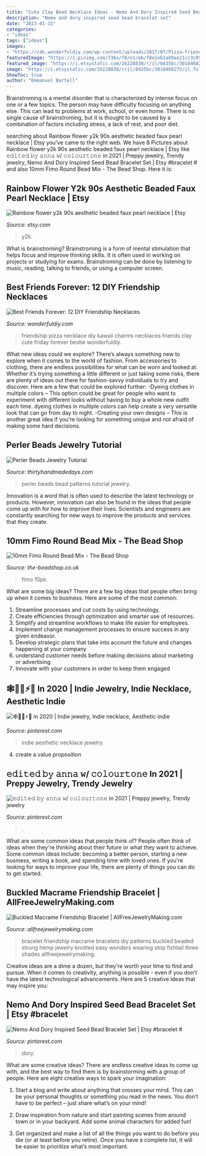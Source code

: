 ```yaml
---
title: "Cute Clay Bead Necklace Ideas - Nemo And Dory Inspired Seed Bead Bracelet Set"
description: "Nemo and dory inspired seed bead bracelet set"
date: "2023-01-15"
categories:
- "ideas"
tags: ["ideas"]
images:
- "https://cdn.wonderfuldiy.com/wp-content/uploads/2017/07/Pizza-friendship-necklace--1024x575.jpeg"
featuredImage: "https://i.pinimg.com/736x/f8/e1/eb/f8e1eb1a89ae21cc3c09dcee1a8ffff4.jpg"
featured_image: "https://i.etsystatic.com/26228838/r/il/0435bc/3018468275/il_fullxfull.3018468275_cegs.jpg"
image: "https://i.etsystatic.com/26228838/r/il/0435bc/3018468275/il_fullxfull.3018468275_cegs.jpg"
ShowToc: true
author: "Emmanuel Bartell"
---
```



Brainstroming is a mental disorder that is characterized by intense focus on one or a few topics. The person may have difficulty focusing on anything else. This can lead to problems at work, school, or even home. There is no single cause of brainstroming, but it is thought to be caused by a combination of factors including stress, a lack of rest, and poor diet.

	

		
searching about Rainbow flower y2k 90s aesthetic beaded faux pearl necklace | Etsy you've came to the right web. We have 8 Pictures about Rainbow flower y2k 90s aesthetic beaded faux pearl necklace | Etsy like 𝚎𝚍𝚒𝚝𝚎𝚍 𝚋𝚢 𝚊𝚗𝚗𝚊 𝚠/ 𝚌𝚘𝚕𝚘𝚞𝚛𝚝𝚘𝚗𝚎 in 2021 | Preppy jewelry, Trendy jewelry, Nemo And Dory Inspired Seed Bead Bracelet Set | Etsy #bracelet # and also 10mm Fimo Round Bead Mix - The Bead Shop. Here it is:
		
    
## Rainbow Flower Y2k 90s Aesthetic Beaded Faux Pearl Necklace | Etsy

<img loading=lazy src="https://i.etsystatic.com/26228838/r/il/0435bc/3018468275/il_fullxfull.3018468275_cegs.jpg" onerror="this.onerror=null;this.src='https://tse4.mm.bing.net/th?id=OIP._sf82GC8C6xZnlUBunD5rQHaJ4&amp;pid=15.1';" alt="Rainbow flower y2k 90s aesthetic beaded faux pearl necklace | Etsy">

_Source: etsy.com_

>y2k. 

	

What is brainstroming?
Brainstroming is a form of mental stimulation that helps focus and improve thinking skills. It is often used in working on projects or studying for exams. Brainstroming can be done by listening to music, reading, talking to friends, or using a computer screen.

    
## Best Friends Forever: 12 DIY Friendship Necklaces

<img loading=lazy src="https://cdn.wonderfuldiy.com/wp-content/uploads/2017/07/Pizza-friendship-necklace--1024x575.jpeg" onerror="this.onerror=null;this.src='https://tse2.mm.bing.net/th?id=OIP.HluMUtKeC5cHxHk0ki1jvgHaEK&amp;pid=15.1';" alt="Best Friends Forever: 12 DIY Friendship Necklaces">

_Source: wonderfuldiy.com_

>friendship pizza necklace diy kawaii charms necklaces friends clay cute friday forever bestie wonderfuldiy. 

	

What new ideas could we explore?
There’s always something new to explore when it comes to the world of fashion. From accessories to clothing, there are endless possibilities for what can be worn and looked at. Whether it’s trying something a little different or just taking some risks, there are plenty of ideas out there for fashion-savvy individuals to try and discover. Here are a few that could be explored further: 
-Dyeing clothes in multiple colors – This option could be great for people who want to experiment with different looks without having to buy a whole new outfit each time. dyeing clothes in multiple colors can help create a very versatile look that can go from day to night. 
-Creating your own designs – This is another great idea if you’re looking for something unique and not afraid of making some hard decisions.

    
## Perler Beads Jewelry Tutorial

<img loading=lazy src="https://www.thirtyhandmadedays.com/wp-content/uploads/2013/07/perlerbeads5.jpg" onerror="this.onerror=null;this.src='https://tse3.mm.bing.net/th?id=OIP.2-4imxGhoTeKEbzWIThwugHaFZ&amp;pid=15.1';" alt="Perler Beads Jewelry Tutorial">

_Source: thirtyhandmadedays.com_

>perler beads bead patterns tutorial jewelry. 

	

Innovation is a word that is often used to describe the latest technology or products. However, innovation can also be found in the ideas that people come up with for how to improve their lives. Scientists and engineers are constantly searching for new ways to improve the products and services that they create.

    
## 10mm Fimo Round Bead Mix - The Bead Shop

<img loading=lazy src="https://www.the-beadshop.co.uk/images/polymer-fimo-clay-round-beads-10mm-flower-designs-10pk-p5329-19405_medium.jpg" onerror="this.onerror=null;this.src='https://tse1.mm.bing.net/th?id=OIP.izDbzPYkvi0-AnON3I4NKwHaHa&amp;pid=15.1';" alt="10mm Fimo Round Bead Mix - The Bead Shop">

_Source: the-beadshop.co.uk_

>fimo 10pk. 

	

What are some big ideas?
There are a few big ideas that people often bring up when it comes to business. Here are some of the most common:
1. Streamline processes and cut costs by using technology.
2. Create efficiencies through optimization and smarter use of resources.
3. Simplify and streamline workflows to make life easier for employees.
4. Implement change management processes to ensure success in any given endeavor. 
5. Develop strategic plans that take into account the future and changes happening at your company 
6. understand customer needs before making decisions about marketing or advertising 
7. Innovate with your customers in order to keep them engaged 

    
## 🕸💅🏼⚡️🦧 In 2020 | Indie Jewelry, Indie Necklace, Aesthetic Indie

<img loading=lazy src="https://i.pinimg.com/736x/e9/26/1b/e9261b1d38ee83826d93afe339f00a1d.jpg" onerror="this.onerror=null;this.src='https://tse3.mm.bing.net/th?id=OIP.gL5NYEcW3OQnfDUMv7eRnAHaFT&amp;pid=15.1';" alt="🕸💅🏼⚡️🦧 in 2020 | Indie jewelry, Indie necklace, Aesthetic indie">

_Source: pinterest.com_

>indie aesthetic necklace jewelry. 

	

4. create a value proposition 

    
## 𝚎𝚍𝚒𝚝𝚎𝚍 𝚋𝚢 𝚊𝚗𝚗𝚊 𝚠/ 𝚌𝚘𝚕𝚘𝚞𝚛𝚝𝚘𝚗𝚎 In 2021 | Preppy Jewelry, Trendy Jewelry

<img loading=lazy src="https://i.pinimg.com/736x/f8/e1/eb/f8e1eb1a89ae21cc3c09dcee1a8ffff4.jpg" onerror="this.onerror=null;this.src='https://tse3.mm.bing.net/th?id=OIP.FIVG_KAaCb5lWSszwiel1gHaJy&amp;pid=15.1';" alt="𝚎𝚍𝚒𝚝𝚎𝚍 𝚋𝚢 𝚊𝚗𝚗𝚊 𝚠/ 𝚌𝚘𝚕𝚘𝚞𝚛𝚝𝚘𝚗𝚎 in 2021 | Preppy jewelry, Trendy jewelry">

_Source: pinterest.com_

>. 

	

What are some common ideas that people think of?
People often think of ideas when they're thinking about their future or what they want to achieve. Some common ideas include: becoming a better person, starting a new business, writing a book, and spending time with loved ones. If you're looking for ways to improve your life, there are plenty of things you can do to get started.

    
## Buckled Macrame Friendship Bracelet | AllFreeJewelryMaking.com

<img loading=lazy src="https://d2droglu4qf8st.cloudfront.net/2015/01/205504/Buckled-Macrame-Friendship-Bracelet_ExtraLarge700_ID-840841.jpg?v=840841" onerror="this.onerror=null;this.src='https://tse1.mm.bing.net/th?id=OIP.5vnhxzfx-THfRPSLrKq9DwHaLm&amp;pid=15.1';" alt="Buckled Macrame Friendship Bracelet | AllFreeJewelryMaking.com">

_Source: allfreejewelrymaking.com_

>bracelet friendship macrame bracelets diy patterns buckled beaded strung hemp jewelry knotted easy wonders wearing stop fishtail three shades allfreejewelrymaking. 

	

Creative ideas are a dime a dozen, but they're worth your time to find and pursue. When it comes to creativity, anything is possible - even if you don't have the latest technological advancements. Here are 5 creative ideas that may inspire you: 

    
## Nemo And Dory Inspired Seed Bead Bracelet Set | Etsy #bracelet #

<img loading=lazy src="https://i.pinimg.com/736x/9b/88/38/9b88380489104a64f0358b0d6b4cc82e.jpg" onerror="this.onerror=null;this.src='https://tse1.mm.bing.net/th?id=OIP.zF_RS-rp8tsvpQbX8lHdrgHaHa&amp;pid=15.1';" alt="Nemo And Dory Inspired Seed Bead Bracelet Set | Etsy #bracelet #">

_Source: pinterest.com_

>dory. 

	

What are some creative ideas?
There are endless creative ideas to come up with, and the best way to find them is by brainstorming with a group of people. Here are eight creative ways to spark your imagination: 
1. Start a blog and write about anything that crosses your mind. This can be your personal thoughts or something you read in the news. You don’t have to be perfect – just share what’s on your mind!

2. Draw inspiration from nature and start painting scenes from around town or in your backyard. Add some animal characters for added fun!

3. Get organized and make a list of all the things you want to do before you die (or at least before you retire). Once you have a complete list, it will be easier to prioritize what’s most important.

